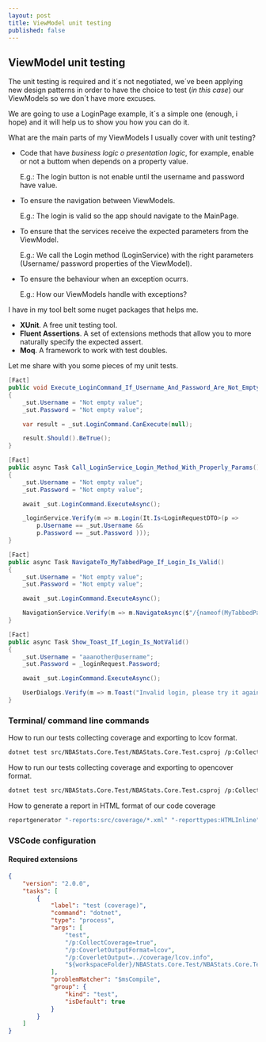 ```yaml
---
layout: post
title: ViewModel unit testing
published: false
---
```


## ViewModel unit testing

The unit testing is required and it´s not negotiated, we´ve been applying new design patterns in order to have the choice to test (*in this case*) our ViewModels so we don´t have more excuses.

We are going to use a LoginPage example, it´s a simple one (enough, i hope) and it will help us to show you how you can do it.

What are the main parts of my ViewModels I usually cover with unit testing?

* Code that have *business logic o presentation logic*, for example, enable or not a buttom when depends on a property value.

    E.g.: The login button is not enable until the username and password have value.

* To ensure the navigation between ViewModels.

    E.g.: The login is valid so the app should navigate to the MainPage.

* To ensure that the services receive the expected parameters from the ViewModel.

    E.g.: We call the Login method (LoginService) with the right parameters (Username/ password properties of the ViewModel).

* To ensure the behaviour when an exception ocurrs.

    E.g.: How our ViewModels handle with exceptions?

I have in my tool belt some nuget packages that helps me.

* **XUnit**. A free unit testing tool.
* **Fluent Assertions**. A set of extensions methods that allow you to more naturally specify the expected assert.
* **Moq**. A framework to work with test doubles.

Let me share with you some pieces of my unit tests.

```csharp
[Fact]
public void Execute_LoginCommand_If_Username_And_Password_Are_Not_Empty_And_Null()
{
    _sut.Username = "Not empty value";
    _sut.Password = "Not empty value";

    var result = _sut.LoginCommand.CanExecute(null);

    result.Should().BeTrue();
}

[Fact]
public async Task Call_LoginService_Login_Method_With_Properly_Params()
{
    _sut.Username = "Not empty value";
    _sut.Password = "Not empty value";

    await _sut.LoginCommand.ExecuteAsync();

    _loginService.Verify(m => m.Login(It.Is<LoginRequestDTO>(p =>
        p.Username == _sut.Username &&
        p.Password == _sut.Password )));
}

[Fact]
public async Task NavigateTo_MyTabbedPage_If_Login_Is_Valid()
{
    _sut.Username = "Not empty value";
    _sut.Password = "Not empty value";

    await _sut.LoginCommand.ExecuteAsync();

    NavigationService.Verify(m => m.NavigateAsync($"/{nameof(MyTabbedPage)}"), times: Times.Once);
}

[Fact]
public async Task Show_Toast_If_Login_Is_NotValid()
{
    _sut.Username = "aaanother@username";
    _sut.Password = _loginRequest.Password;

    await _sut.LoginCommand.ExecuteAsync();

    UserDialogs.Verify(m => m.Toast("Invalid login, please try it again", null), Times.Once);
}
```


### Terminal/ command line commands

How to run our tests collecting coverage and exporting to lcov format.

```bash
dotnet test src/NBAStats.Core.Test/NBAStats.Core.Test.csproj /p:CollectCoverage=true /p:CoverletOutputFormat=lcov /p:CoverletOutput=../coverage/lcov.info
```

How to run our tests collecting coverage and exporting to opencover format.

```bash
dotnet test src/NBAStats.Core.Test/NBAStats.Core.Test.csproj /p:CollectCoverage=true /p:CoverletOutput=../coverage/ /p:CoverletOutputFormat=opencover
```

How to generate a report in HTML format of our code coverage

```bash
reportgenerator "-reports:src/coverage/*.xml" "-reporttypes:HTMLInline" "-targetdir:src/coverage/report"
```

### VSCode configuration

#### Required extensions


```json
{
    "version": "2.0.0",
    "tasks": [
        {
            "label": "test (coverage)",
            "command": "dotnet",
            "type": "process",
            "args": [
                "test",
                "/p:CollectCoverage=true",
                "/p:CoverletOutputFormat=lcov",
                "/p:CoverletOutput=../coverage/lcov.info",
                "${workspaceFolder}/NBAStats.Core.Test/NBAStats.Core.Test.csproj"
            ],
            "problemMatcher": "$msCompile",
            "group": {
                "kind": "test",
                "isDefault": true
            }
        }
    ]
}
```
